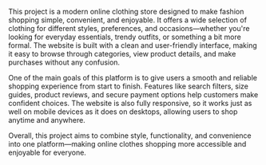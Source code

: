 This project is a modern online clothing store designed to make fashion shopping simple, convenient, and enjoyable. It offers a wide selection of clothing for different styles, preferences, and occasions—whether you're looking for everyday essentials, trendy outfits, or something a bit more formal. The website is built with a clean and user-friendly interface, making it easy to browse through categories, view product details, and make purchases without any confusion.

One of the main goals of this platform is to give users a smooth and reliable shopping experience from start to finish. Features like search filters, size guides, product reviews, and secure payment options help customers make confident choices. The website is also fully responsive, so it works just as well on mobile devices as it does on desktops, allowing users to shop anytime and anywhere.

Overall, this project aims to combine style, functionality, and convenience into one platform—making online clothes shopping more accessible and enjoyable for everyone.
